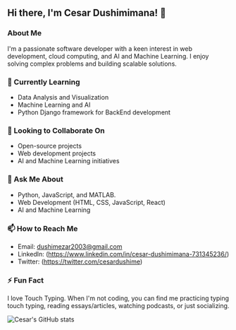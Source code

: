 ## Hi there, I'm Cesar Dushimimana! 👋

### About Me
I'm a passionate software developer with a keen interest in web development, cloud computing, and AI and Machine Learning. I enjoy solving complex problems and building scalable solutions.

### 🌱 Currently Learning
- Data Analysis and Visualization
- Machine Learning and AI
- Python Django framework for BackEnd development

### 👯 Looking to Collaborate On
- Open-source projects
- Web development projects
- AI and Machine Learning initiatives

### 💬 Ask Me About
- Python, JavaScript, and MATLAB.
- Web Development (HTML, CSS, JavaScript, React)
- AI and Machine Learning

### 📫 How to Reach Me
- Email: dushimezar2003@gmail.com 
- LinkedIn: (https://www.linkedin.com/in/cesar-dushimimana-731345236/)
- Twitter: (https://twitter.com/cesardushime)

### ⚡ Fun Fact
I love Touch Typing. When I'm not coding, you can find me practicing typing touch typing, reading essays/articles, watching podcasts, or just socializing.

![Cesar's GitHub stats](https://github-readme-stats.vercel.app/api?username=cesardushime&show_icons=true&theme=radical)
